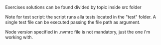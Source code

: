 Exercises solutions can be found divided by topic inside src folder

Note for test script:
the script runs alla tests located in the "test" folder. A single test file can be executed passing the file path as argument.

Node version specified in .nvmrc file is not mandatory, just the one i'm working with.
